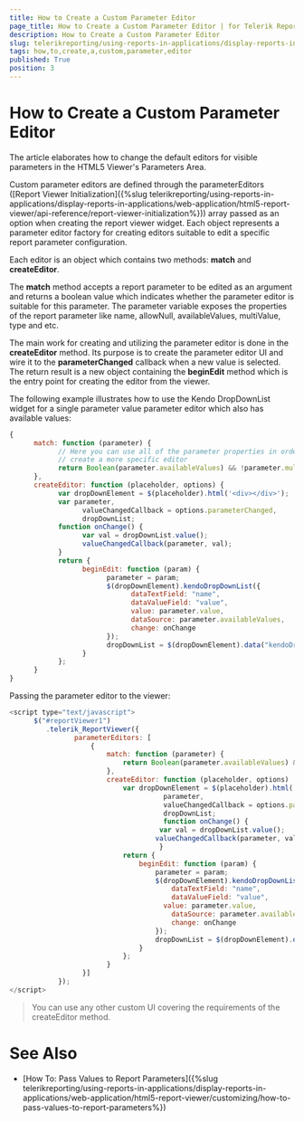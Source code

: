 ```yaml
---
title: How to Create a Custom Parameter Editor
page_title: How to Create a Custom Parameter Editor | for Telerik Reporting Documentation
description: How to Create a Custom Parameter Editor
slug: telerikreporting/using-reports-in-applications/display-reports-in-applications/web-application/html5-report-viewer/customizing/how-to-create-a-custom-parameter-editor
tags: how,to,create,a,custom,parameter,editor
published: True
position: 3
---
```


# How to Create a Custom Parameter Editor

The article elaborates how to change the default editors for visible parameters in the HTML5 Viewer's Parameters Area. 

Custom parameter editors are defined through the parameterEditors ([Report Viewer Initialization]({%slug telerikreporting/using-reports-in-applications/display-reports-in-applications/web-application/html5-report-viewer/api-reference/report-viewer-initialization%})) array passed as an option when creating the report viewer widget. Each object represents a parameter editor factory for creating editors suitable to edit a specific report parameter configuration. 

Each editor is an object which contains two methods: __match__ and __createEditor__. 

The __match__ method accepts a report parameter to be edited as an argument and returns a boolean value which indicates whether the parameter editor is suitable for this parameter. The parameter variable exposes the properties of the report parameter like name, allowNull, availableValues, multiValue, type and etc. 

The main work for creating and utilizing the parameter editor is done in the __createEditor__ method. Its purpose is to create the parameter editor UI and wire it to the __parameterChanged__ callback when a new value is selected. The return result is a new object containing the __beginEdit__ method which is the entry point for creating the editor from the viewer. 

The following example illustrates how to use the Kendo DropDownList widget for a single parameter value parameter editor which also has available values: 
    
````js
{
      match: function (parameter) {
            // Here you can use all of the parameter properties in order to
            // create a more specific editor
            return Boolean(parameter.availableValues) && !parameter.multivalue;
      },
      createEditor: function (placeholder, options) {
            var dropDownElement = $(placeholder).html('<div></div>');
            var parameter,
                  valueChangedCallback = options.parameterChanged,
                  dropDownList;
            function onChange() {
                  var val = dropDownList.value();
                  valueChangedCallback(parameter, val);
            }
            return {
                  beginEdit: function (param) {
                        parameter = param;
                        $(dropDownElement).kendoDropDownList({
                              dataTextField: "name",
                              dataValueField: "value",
                              value: parameter.value,
                              dataSource: parameter.availableValues,
                              change: onChange
                        });
                        dropDownList = $(dropDownElement).data("kendoDropDownList");
                  }
            };
      }
}
````

Passing the parameter editor to the viewer: 
    
````js
<script type="text/javascript">
      $("#reportViewer1")
         .telerik_ReportViewer({
                parameterEditors: [
                    {
                        match: function (parameter) {
                            return Boolean(parameter.availableValues) && !parameter.multivalue;
                        },
                        createEditor: function (placeholder, options)  {
                            var dropDownElement = $(placeholder).html('<div></div>'),
                                      parameter,
                                      valueChangedCallback = options.parameterChanged,
                                      dropDownList;
                                      function onChange() {
                                     var val = dropDownList.value();
                                    valueChangedCallback(parameter, val);
                                     }
                            return {
                                beginEdit: function (param) {
                                    parameter = param;
                                    $(dropDownElement).kendoDropDownList({
                                        dataTextField: "name",
                                        dataValueField: "value",
                                      value: parameter.value,
                                        dataSource: parameter.availableValues,
                                        change: onChange
                                    });
                                    dropDownList = $(dropDownElement).data("kendoDropDownList");
                                }
                            };
                        }
                  }]
            });
</script>
````

> You can use any other custom UI covering the requirements of the createEditor method.


# See Also

* [How To: Pass Values to Report Parameters]({%slug telerikreporting/using-reports-in-applications/display-reports-in-applications/web-application/html5-report-viewer/customizing/how-to-pass-values-to-report-parameters%})
